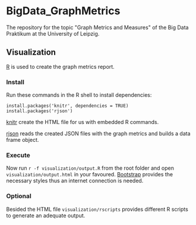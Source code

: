 # BigData_GraphMetrics
The repository for the topic "Graph Metrics and Measures" of the Big Data Praktikum at the University of Leipzig.

## Visualization
[R](https://www.r-project.org) is used to create the graph metrics report.

### Install
Run these commands in the R shell to install dependencies:
```
install.packages('knitr', dependencies = TRUE)
install.packages('rjson')
```
[knitr](http://yihui.name/knitr/) create the HTML file for us with embedded R commands.

[rjson](https://cran.r-project.org/web/packages/rjson/index.html) reads the created JSON files with the graph metrics and builds a data frame object.

### Execute
Now run `r -f visualization/output.R` from the root folder and open `visualization/output.html` in your favoured. [Bootstrap](http://getbootstrap.com) provides the necessary styles thus an internet connection is needed.

### Optional
Besided the HTML file `visualization/rscripts` provides different R scripts to generate an adequate output.
